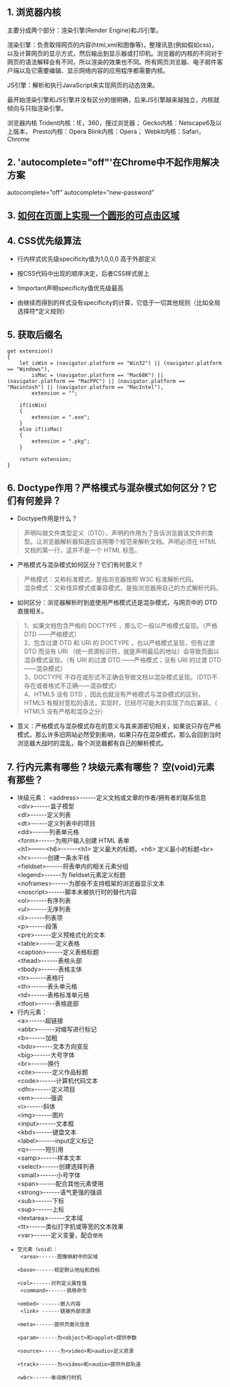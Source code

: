 ## 1. 浏览器内核

主要分成两个部分：渲染引擎(Render Engine)和JS引擎。

渲染引擎：负责取得网页的内容(html,xml和图像等)，整理讯息(例如假如css)，以及计算网页的显示方式，然后输出到显示器或打印机。浏览器的内核的不同对于网页的语法解释会有不同，所以渲染的效果也不同。所有网页浏览器、电子邮件客户端以及它需要编辑、显示网络内容的应用程序都需要内核。

JS引擎：解析和执行JavaScript来实现网页的动态效果。

最开始渲染引擎和JS引擎并没有区分的很明确，后来JS引擎越来越独立，内核就倾向与只指渲染引擎。

浏览器内核
Trident内核：IE，360，搜过浏览器；
Gecko内核：Netscape6及以上版本，
Presto内核：Opera
Blink内核：Opera；
Webkit内核：Safari，Chrome

## 2. 'autocomplete="off"'在Chrome中不起作用解决方案
autocomplete=”off” 
autocomplete=”new-password”

## 3. [如何在页面上实现一个圆形的可点击区域](https://www.cnblogs.com/guorange/p/7155164.html)

## 4. CSS优先级算法
* 行内样式优先级specificity值为1,0,0,0 高于外部定义
  
* 按CSS代码中出现的顺序决定，后者CSS样式居上

* !important声明specificity值优先级最高

* 由继续而得到的样式没有specificity的计算，它低于一切其他规则（比如全局选择符*定义规则）

## 5. 获取后缀名
	get extension()
	{
		let isWin = (navigator.platform == "Win32") || (navigator.platform == "Windows"),
			isMac = (navigator.platform == "Mac68K") || (navigator.platform == "MacPPC") || (navigator.platform == "Macintosh") || (navigator.platform == "MacIntel"),
			extension = "";
		
		if(isWin)
		{
			extension = ".exe";
		}
		else if(isMac)
		{
			extension = ".pkg";
		}
		
		return extension;
	}

## 6. Doctype作用？严格模式与混杂模式如何区分？它们有何差异？
* Doctype作用是什么？<br/>

 > <!DOCTYPE>声明叫做文件类型定义（DTD），声明的作用为了告诉浏览器该文件的类型。让浏览器解析器知道应该用哪个规范来解析文档。<!DOCTYPE>声明必须在 HTML 文档的第一行，这并不是一个 HTML 标签。

* 严格模式与混杂模式如何区分？它们有何意义？

> 严格模式：又称标准模式，是指浏览器按照 W3C 标准解析代码。<br/>
混杂模式：又称怪异模式或兼容模式，是指浏览器用自己的方式解析代码。

* 如何区分：浏览器解析时到底使用严格模式还是混杂模式，与网页中的 DTD 直接相关。

> 1、如果文档包含严格的 DOCTYPE ，那么它一般以严格模式呈现。（严格 DTD ——严格模式） <br>
  2、包含过渡 DTD 和 URI 的 DOCTYPE ，也以严格模式呈现，但有过渡 DTD 而没有 URI （统一资源标识符，就是声明最后的地址）会导致页面以混杂模式呈现。（有 URI 的过渡 DTD ——严格模式；没有 URI 的过渡 DTD ——混杂模式） <br>
  3、DOCTYPE 不存在或形式不正确会导致文档以混杂模式呈现。（DTD不存在或者格式不正确——混杂模式）<br>
  4、HTML5 没有 DTD ，因此也就没有严格模式与混杂模式的区别，HTML5 有相对宽松的语法，实现时，已经尽可能大的实现了向后兼容。（ HTML5 没有严格和混杂之分）

* 意义：严格模式与混杂模式存在的意义与其来源密切相关，如果说只存在严格模式，那么许多旧网站必然受到影响，如果只存在混杂模式，那么会回到当时浏览器大战时的混乱，每个浏览器都有自己的解析模式。

## 7. 行内元素有哪些？块级元素有哪些？ 空(void)元素有那些？

* 块级元素：
\<address>------定义文档或文章的作者/拥有者的联系信息<br>
\<div>------盒子模型<br>
\<dl>------定义列表<br>
\<dt>------定义列表中的项目<br>
\<dd>------列表单元格<br>
\<form>------为用户输入创建 HTML 表单<br>
\<h1>——-\<h6>------\<h1> 定义最大的标题。\<h6> 定义最小的标题\<br>
\<hr>------创建一条水平线<br>
\<fieldset>------将表单内的相关元素分组<br>
\<legend>------为 fieldset元素定义标题<br>
\<noframes>------为那些不支持框架的浏览器显示文本<br>
\<noscript>------脚本未被执行时的替代内容<br>
\<ol>------有序列表<br>
\<ul>------无序列表<br>
\<li>------列表项<br>
\<p>------段落<br>
\<pre>------定义预格式化的文本<br>
\<table>------定义表格<br>
\<caption>------定义表格标题<br>
\<thead>------表格头部<br>
\<tbody>------表格主体<br>
\<tr>------表格行<br>
\<th>------表头单元格<br>
\<td>------表格标准单元格<br>
\<tfoot>------表格底部<br>
* 行内元素：<br>
\<a>------超链接<br>
\<abbr>------对缩写进行标记<br>
\<b>------加粗<br>
\<bdo>------文本方向变反<br>
\<big>------大号字体<br>
\<br>------换行<br>
\<cite>------定义作品标题<br>
\<code>------计算机代码文本<br>
\<dfn>------定义项目<br>
\<em>------强调<br>
\<i>------斜体<br>
\<img>------图片<br>
\<input>------文本框<br>
\<kbd>------键盘文本<br>
\<label>------input定义标记<br>
\<q>------短引用<br>
\<samp>------样本文本<br>
\<select>------创建选择列表<br>
\<small>------小号字体<br>
\<span>------配合其他元素使用<br>
\<strong>------语气更强的强调<br>
\<sub>------下标<br>
\<sup>------上标<br>
\<textarea>------文本域<br>
\<tt>------类似打字机或等宽的文本效果<br>
\<var>------定义变量，配合<code>使用<br>
* 空元素（void）：<br>
\<area>------图像映射中的区域<br>
\<base>------规定默认地址和目标<br>
\<col>------对列定义属性值<br>
\<command>------调用命令<br>
\<embed> ------嵌入内容<br>
\<link> ------链接外部资源<br>
\<meta>------提供页面元信息<br>
\<param>------为\<object>和\<applet>提供参数<br>
\<source>------为\<video>和\<audio>定义资源<br>
\<track>------为\<video>和\<audio>提供外部轨道<br>
\<wbr>------单词换行时机<br>